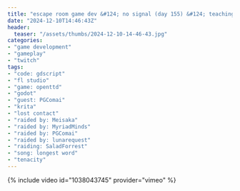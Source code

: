 ```yaml
---
title: "escape room game dev &#124; no signal (day 155) &#124; teaching a beginner"
date: "2024-12-10T14:46:43Z"
header:
  teaser: "/assets/thumbs/2024-12-10-14-46-43.jpg"
categories:
- "game development"
- "gameplay"
- "twitch"
tags:
- "code: gdscript"
- "fl studio"
- "game: openttd"
- "godot"
- "guest: PGComai"
- "krita"
- "lost contact"
- "raided by: Meisaka"
- "raided by: MyriadMinds"
- "raided by: PGComai"
- "raided by: lunarequest"
- "raiding: SaladForrest"
- "song: longest word"
- "tenacity"
---
```

{% include video id="1038043745" provider="vimeo" %}
